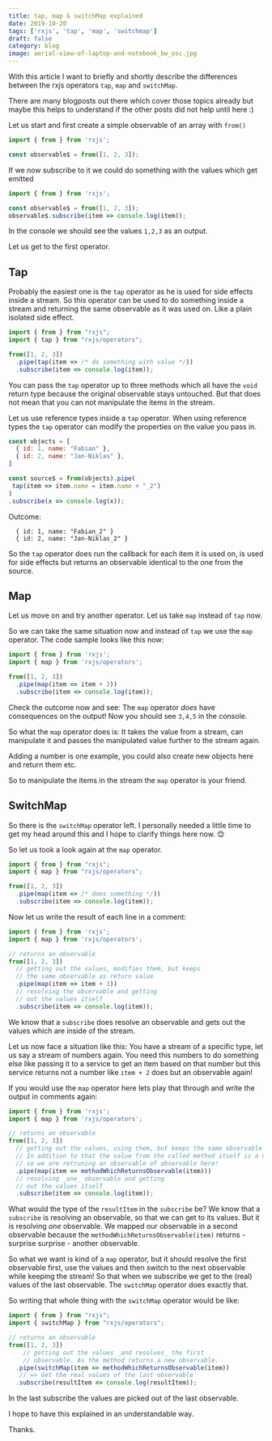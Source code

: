 ```yaml
---
title: tap, map & switchMap explained
date: 2019-10-20
tags: ['rxjs', 'tap', 'map', 'switchmap']
draft: false
category: blog
image: aerial-view-of-laptop-and-notebook_bw_osc.jpg
---
```


With this article I want to briefly and shortly describe the differences between the rxjs operators `tap`, `map` and `switchMap`.

There are many blogposts out there which cover those topics already but maybe this helps to understand if the other posts did not help until here :)

Let us start and first create a simple observable of an array with `from()`

```js
import { from } from 'rxjs';

const observable$ = from([1, 2, 3]);
```

If we now subscribe to it we could do something with the values which get emitted

```js
import { from } from 'rxjs';

const observable$ = from([1, 2, 3]);
observable$.subscribe(item => console.log(item));
```

In the console we should see the values `1,2,3` as an output.

Let us get to the first operator.

## Tap

Probably the easiest one is the `tap` operator as he is used for side effects inside a stream. So this operator can be used to do something inside a stream and returning the same observable as it was used on. Like a plain isolated side effect.

```js
import { from } from "rxjs";
import { tap } from "rxjs/operators";

from([1, 2, 3])
  .pipe(tap(item => /* do something with value */))
  .subscribe(item => console.log(item));
```

You can pass the `tap` operator up to three methods which all have the `void` return type because the original observable stays untouched. But that does not mean that you can not manipulate the items in the stream. 

Let us use reference types inside a `tap` operator. When using reference types the `tap` operator can modify the properties on the value you pass in.

```js
const objects = [
  { id: 1, name: "Fabian" },
  { id: 2, name: "Jan-Niklas" },
]

const source$ = from(objects).pipe(
 tap(item => item.name = item.name + "_2")
)
.subscribe(x => console.log(x));

```
Outcome:

```
  { id: 1, name: "Fabian_2" }
  { id: 2, name: "Jan-Niklas_2" }
```

So the `tap` operator does run the callback for each item it is used on, is used for side effects but returns an observable identical to the one from the source.

## Map

Let us move on and try another operator. Let us take `map` instead of `tap` now.

So we can take the same situation now and instead of `tap` we use the `map` operator. The code sample looks like this now:

```js
import { from } from 'rxjs';
import { map } from 'rxjs/operators';

from([1, 2, 3])
  .pipe(map(item => item + 2))
  .subscribe(item => console.log(item));
```

Check the outcome now and see: The `map` operator _does_ have consequences on the output! Now you should see `3,4,5` in the console.

So what the `map` operator does is: It takes the value from a stream, can manipulate it and passes the manipulated value further to the stream again.

Adding a number is one example, you could also create new objects here and return them etc.

So to manipulate the items in the stream the `map` operator is your friend.

## SwitchMap

So there is the `switchMap` operator left. I personally needed a little time to get my head around this and I hope to clarify things here now. 😊

So let us took a look again at the `map` operator.

```js
import { from } from "rxjs";
import { map } from "rxjs/operators";

from([1, 2, 3])
  .pipe(map(item => /* does something */))
  .subscribe(item => console.log(item));
```

Now let us write the result of each line in a comment:

```js
import { from } from 'rxjs';
import { map } from 'rxjs/operators';

// returns an observable
from([1, 2, 3])
  // getting out the values, modifies them, but keeps
  // the same observable as return value
  .pipe(map(item => item + 1))
  // resolving the observable and getting
  // out the values itself
  .subscribe(item => console.log(item));
```

We know that a `subscribe` does resolve an observable and gets out the values which are inside of the stream.

Let us now face a situation like this: You have a stream of a specific type, let us say a stream of numbers again. You need this numbers to do something else like passing it to a service to get an item based on that number but this service returns not a number like `item + 2` does but an observable again!

If you would use the `map` operator here lets play that through and write the output in comments again:

```js
import { from } from 'rxjs';
import { map } from 'rxjs/operators';

// returns an observable
from([1, 2, 3])
  // getting out the values, using them, but keeps the same observable as return value.
  // In addition to that the value from the called method itself is a new observable now,
  // so we are retruning an observable of observable here!
  .pipe(map(item => methodWhichReturnsObservable(item)))
  // resolving _one_ observable and getting
  // out the values itself
  .subscribe(item => console.log(item));
```

What would the type of the `resultItem` in the `subscribe` be? We know that a `subscribe` is resolving an observable, so that we can get to its values. But it is resolving _one_ observable. We mapped our observable in a second observable because the `methodWhichReturnsObservable(item)` returns - surprise surprise - another observable.

So what we want is kind of a `map` operator, but it should resolve the first observable first, use the values and then switch to the next observable while keeping the stream! So that when we subscribe we get to the (real) values of the last observable. The `switchMap` operator does exactly that.

So writing that whole thing with the `switchMap` operator would be like:

```js
import { from } from "rxjs";
import { switchMap } from "rxjs/operators";

// returns an observable
from([1, 2, 3])
    // getting out the values _and resolves_ the first
    // observable. As the method returns a new observable.
  .pipe(switchMap(item => methodWhichReturnsObservable(item))
   // => Get the real values of the last observable
  .subscribe(resultItem => console.log(resultItem));
```

In the last subscribe the values are picked out of the last observable.

I hope to have this explained in an understandable way.

Thanks.
